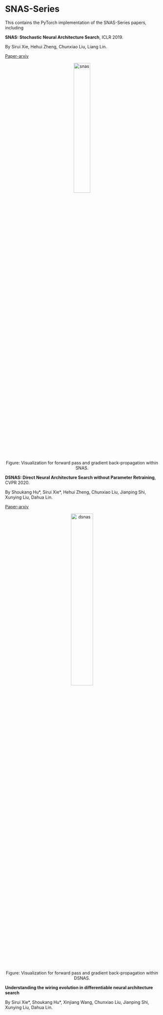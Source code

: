 # SNAS-Series

This contains the PyTorch implementation of the SNAS-Series papers, including

**SNAS: 
Stochastic Neural Architecture Search**, ICLR 2019.

By Sirui Xie, Hehui Zheng, Chunxiao Liu, Liang Lin.

[Paper-arxiv](https://arxiv.org/abs/1812.09926)

<p align="center">
<img src="img/snas.gif" alt="snas" width="33%">
</p>
<p align="center">
Figure: Visualization for forward pass and gradient back-propagation within SNAS.
</p>

**DSNAS: 
Direct Neural Architecture Search without Parameter Retraining**, CVPR 2020.

By Shoukang Hu*, Sirui Xie*, Hehui Zheng, Chunxiao Liu, Jianping Shi, Xunying Liu, Dahua Lin.

[Paper-arxiv](https://arxiv.org/abs/2002.09128)

<p align="center">
<img src="img/dsnas.gif" alt="dsnas" width="38%">
</p>
<p align="center">
Figure: Visualization for forward pass and gradient back-propagation within DSNAS.
</p>

**Understanding the wiring evolution in differentiable neural architecture search**

By Sirui Xie*, Shoukang Hu*, Xinjiang Wang, Chunxiao Liu, Jianping Shi, Xunying Liu, Dahua Lin.
